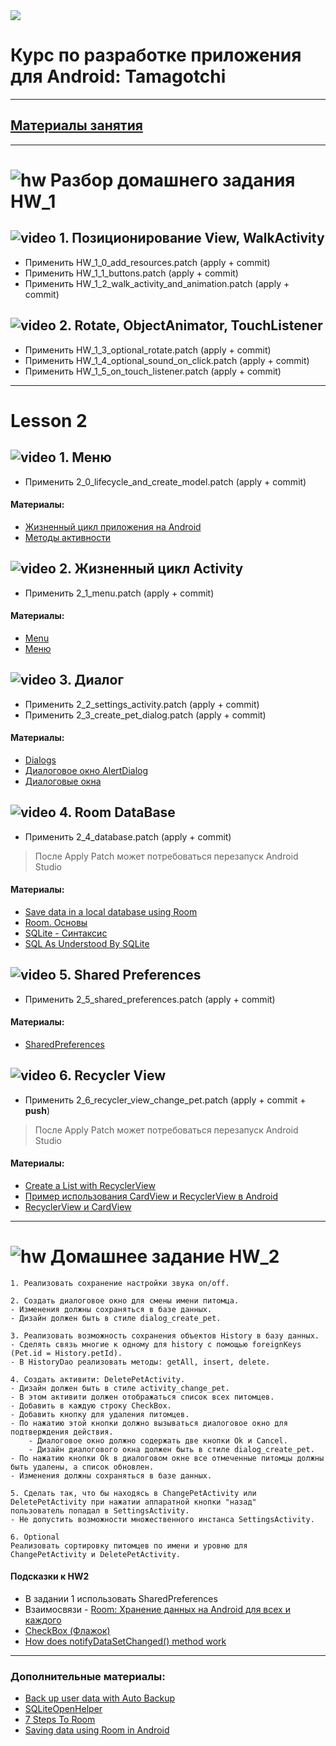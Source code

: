 
<img src="https://cdn1.savepice.ru/uploads/2019/2/10/99d546adac94ae499204b58108b3805b-full.jpg"/>

# Курс по разработке приложения для Android: Tamagotchi

---

## [Материалы занятия]()

---

# ![hw](https://cloud.githubusercontent.com/assets/13649199/13672719/09593080-e6e7-11e5-81d1-5cb629c438ca.png) Разбор домашнего задания HW_1

## ![video](https://cloud.githubusercontent.com/assets/13649199/13672715/06dbc6ce-e6e7-11e5-81a9-04fbddb9e488.png) 1. Позиционирование View, WalkActivity

- Применить HW_1_0_add_resources.patch (apply + commit)
- Применить HW_1_1_buttons.patch (apply + commit)
- Применить HW_1_2_walk_activity_and_animation.patch (apply + commit)

## ![video](https://cloud.githubusercontent.com/assets/13649199/13672715/06dbc6ce-e6e7-11e5-81a9-04fbddb9e488.png) 2. Rotate, ObjectAnimator, TouchListener

- Применить HW_1_3_optional_rotate.patch (apply + commit)
- Применить HW_1_4_optional_sound_on_click.patch (apply + commit)
- Применить HW_1_5_on_touch_listener.patch (apply + commit)

---


# Lesson 2

## ![video](https://cloud.githubusercontent.com/assets/13649199/13672715/06dbc6ce-e6e7-11e5-81a9-04fbddb9e488.png) 1. Меню

- Применить 2_0_lifecycle_and_create_model.patch (apply + commit)

#### Материалы:

- [Жизненный цикл приложения на Android](http://developer.alexanderklimov.ru/android/theory/lifecycle.php)
- [Методы активности](http://developer.alexanderklimov.ru/android/theory/activity_methods.php)

## ![video](https://cloud.githubusercontent.com/assets/13649199/13672715/06dbc6ce-e6e7-11e5-81a9-04fbddb9e488.png) 2. Жизненный цикл Activity

- Применить 2_1_menu.patch (apply + commit)

#### Материалы:

- [Menu](https://developer.android.com/guide/topics/ui/menus?hl=ru)
- [Меню](http://developer.alexanderklimov.ru/android/menu.php)

## ![video](https://cloud.githubusercontent.com/assets/13649199/13672715/06dbc6ce-e6e7-11e5-81a9-04fbddb9e488.png) 3. Диалог

- Применить 2_2_settings_activity.patch (apply + commit)
- Применить 2_3_create_pet_dialog.patch (apply + commit)

#### Материалы:

- [Dialogs](https://developer.android.com/guide/topics/ui/dialogs?hl=ru)
- [Диалоговое окно AlertDialog](http://developer.alexanderklimov.ru/android/alertdialog.php)
- [Диалоговые окна](http://developer.alexanderklimov.ru/android/theory/dialog.php)

## ![video](https://cloud.githubusercontent.com/assets/13649199/13672715/06dbc6ce-e6e7-11e5-81a9-04fbddb9e488.png) 4. Room DataBase

- Применить 2_4_database.patch (apply + commit)
> После Apply Patch может потребоваться перезапуск Android Studio

#### Материалы:

- [Save data in a local database using Room](https://developer.android.com/training/data-storage/room/)
- [Room. Основы](https://startandroid.ru/ru/courses/architecture-components/27-course/architecture-components/529-urok-5-room-osnovy.html)
- [SQLite - Синтаксис](http://unetway.com/tutorial/sqlite-syntax/)
- [SQL As Understood By SQLite](https://www.sqlite.org/lang.html)

## ![video](https://cloud.githubusercontent.com/assets/13649199/13672715/06dbc6ce-e6e7-11e5-81a9-04fbddb9e488.png) 5. Shared Preferences

- Применить 2_5_shared_preferences.patch (apply + commit)

#### Материалы:

- [SharedPreferences](http://developer.alexanderklimov.ru/android/theory/sharedpreferences.php)

## ![video](https://cloud.githubusercontent.com/assets/13649199/13672715/06dbc6ce-e6e7-11e5-81a9-04fbddb9e488.png) 6. Recycler View

- Применить 2_6_recycler_view_change_pet.patch (apply + commit + **push**)
> После Apply Patch может потребоваться перезапуск Android Studio

#### Материалы:

- [Create a List with RecyclerView](https://developer.android.com/guide/topics/ui/layout/recyclerview)
- [Пример использования CardView и RecyclerView в Android](http://www.fandroid.info/primer-ispolzovaniya-cardview-i-recyclerview-v-android/)
- [RecyclerView и CardView](https://habr.com/ru/post/237101/)

---

# ![hw](https://cloud.githubusercontent.com/assets/13649199/13672719/09593080-e6e7-11e5-81d1-5cb629c438ca.png) Домашнее задание HW_2

```
1. Реализовать сохранение настройки звука on/off.

2. Создать диалоговое окно для смены имени питомца.
- Изменения должны сохраняться в базе данных.
- Дизайн должен быть в стиле dialog_create_pet.

3. Реализовать возможность сохранения объектов History в базу данных.
- Сделять связь многие к одному для history с помощью foreignKeys (Pet.id = History.petId).
- В HistoryDao реализовать методы: getAll, insert, delete.

4. Создать активити: DeletePetActivity.
- Дизайн должен быть в стиле activity_change_pet.
- В этом активити должен отображаться список всех питомцев.
- Добавить в каждую строку CheckBox.
- Добавить кнопку для удаления питомцев.
- По нажатию этой кнопки должно вызываться диалоговое окно для подтверждения действия. 
    - Диалоговое окно должно содержать две кнопки Ok и Cancel.
    - Дизайн диалогового окна должен быть в стиле dialog_create_pet.
- По нажатию кнопки Ok в диалоговом окне все отмеченные питомцы должны быть удалены, а список обновлен.
- Изменения должны сохраняться в базе данных.

5. Сделать так, что бы находясь в ChangePetActivity или DeletePetActivity при нажатии аппаратной кнопки "назад" 
пользователь попадал в SettingsActivity.
- Не допустить возможности множественного инстанса SettingsActivity.

6. Optional
Реализовать сортировку питомцев по имени и уровню для ChangePetActivity и DeletePetActivity.
```

#### Подсказки к HW2

- В задании 1 использовать SharedPreferences
- Взаимосвязи - [Room: Хранение данных на Android для всех и каждого](https://habr.com/ru/post/336196/) 
- [CheckBox (Флажок)](http://developer.alexanderklimov.ru/android/views/checkbox.php)
- [How does notifyDataSetChanged() method work](https://stackoverflow.com/questions/12229817/android-how-does-notifydatasetchanged-method-and-listviews-work)

---


### Дополнительные материалы:

- [Back up user data with Auto Backup](https://developer.android.com/guide/topics/data/autobackup)
- [SQLiteOpenHelper](https://developer.android.com/reference/android/database/sqlite/SQLiteOpenHelper#onCreate(android.database.sqlite.SQLiteDatabase))
- [7 Steps To Room](https://medium.com/androiddevelopers/7-steps-to-room-27a5fe5f99b2)
- [Saving data using Room in Android](https://en.proft.me/2017/11/15/saving-data-using-room-android/)